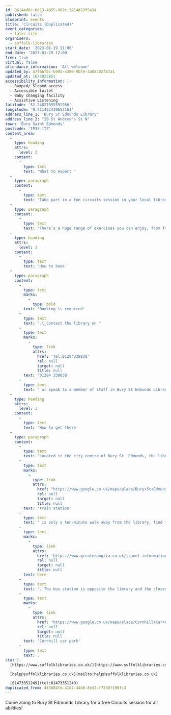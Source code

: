 ```yaml
---
id: 06144d6c-0d13-4955-802c-3914d23f5a34
published: false
blueprint: events
title: 'Circuits (Duplicated)'
event_categories:
  - later-life
organisers:
  - suffolk-libraries
start_date: '2023-01-19 11:00'
end_date: '2023-01-19 12:00'
free: true
virtual: false
attendance_information: 'All welcome'
updated_by: a7fabfbc-be93-4390-9bfe-3a08c02f87a1
updated_at: 1673022851
accessibility_information: |-
  - Ramped/ Sloped access
  - Accessible toilet
  - Baby changing facility
  - Assistive Listening
latitude: '52.24827055592986'
longitude: '0.711452419653161'
address_line_1: 'Bury St Edmunds Library'
address_line_2: "2B St Andrew's St N"
town: 'Bury Saint Edmunds'
postcode: 'IP33 1TZ'
content_area:
  -
    type: heading
    attrs:
      level: 3
    content:
      -
        type: text
        text: 'What to expect '
  -
    type: paragraph
    content:
      -
        type: text
        text: 'Take part in a fun circuits session in your local library, all for free. Circuit training is a fantastic workout that’s great for everyone, regardless of fitness level. It incorporates a variety of exercises, taking on each exercise at your own pace.'
  -
    type: paragraph
    content:
      -
        type: text
        text: 'There’s a huge range of exercises you can enjoy, from free weights to resistance workouts and cardiovascular exercises. This means that whatever your targets, you can work towards them in a circuits class. Please wear comfortable clothing to this session. We also recommend you bring water for hydration.'
  -
    type: heading
    attrs:
      level: 3
    content:
      -
        type: text
        text: 'How to book'
  -
    type: paragraph
    content:
      -
        type: text
        marks:
          -
            type: bold
        text: 'Booking is required'
      -
        type: text
        text: ".\_Contact the library on "
      -
        type: text
        marks:
          -
            type: link
            attrs:
              href: 'tel:01284338830'
              rel: null
              target: null
              title: null
        text: '01284 338830'
      -
        type: text
        text: ' or speak to a member of staff in Bury St Edmunds Library to book your place. '
  -
    type: heading
    attrs:
      level: 3
    content:
      -
        type: text
        text: 'How to get there'
  -
    type: paragraph
    content:
      -
        type: text
        text: 'Located in the city centre of Bury St. Edmunds, the library has easy access to many transport links. The '
      -
        type: text
        marks:
          -
            type: link
            attrs:
              href: "https://www.google.co.uk/maps/place/Bury+St+Edmunds/@52.2530528,0.7120045,17.56z/data=!4m22!1m16!4m15!1m6!1m2!1s0x47d84c68312f8e31:0x2689f9fc66112960!2sBury+St+Edmunds,+Bury+Saint+Edmunds!2m2!1d0.7124833!2d52.2535507!1m6!1m2!1s0x47d84c438eb4972d:0x7f9734215b8d6125!2sBury+St+Edmunds+Library,+2B+St+Andrew's+St+N,+Bury+Saint+Edmunds+IP33+1TZ!2m2!1d0.7114645!2d52.2480445!3e3!3m4!1s0x47d84c68312f8e31:0x2689f9fc66112960!8m2!3d52.2535507!4d0.7124833"
              rel: null
              target: null
              title: null
        text: 'train station'
      -
        type: text
        text: ' is only a ten-minute walk away from the library, find timetable information '
      -
        type: text
        marks:
          -
            type: link
            attrs:
              href: 'https://www.greateranglia.co.uk/travel-information/station-information/bse'
              rel: null
              target: null
              title: null
        text: here
      -
        type: text
        text: '. The bus station is opposite the library and the closest car park is the '
      -
        type: text
        marks:
          -
            type: link
            attrs:
              href: "https://www.google.co.uk/maps/place/Cornhill+Car+Park/@52.2461317,0.7117458,18.56z/data=!4m22!1m16!4m15!1m6!1m2!1s0x47d84c445fd5da97:0x98af94846df0696c!2sCornhill+Car+Park,+Buttermarket,+Cornhill,+Bury+Saint+Edmunds+IP33+1DY!2m2!1d0.7124119!2d52.2461779!1m6!1m2!1s0x47d84c438eb4972d:0x7f9734215b8d6125!2sBury+St+Edmunds+Library,+2B+St+Andrew's+St+N,+Bury+Saint+Edmunds+IP33+1TZ!2m2!1d0.7114645!2d52.2480445!3e3!3m4!1s0x47d84c445fd5da97:0x98af94846df0696c!8m2!3d52.2461779!4d0.7124119"
              rel: null
              target: null
              title: null
        text: 'Cornhill car park'
      -
        type: text
        text: .
cta: |-
  [https://www.suffolklibraries.co.uk/](https://www.suffolklibraries.co.uk/)

  [help@suffolklibraries.co.uk](mailto:help@suffolklibraries.co.uk)

  [01473351249](tel:01473351249)
duplicated_from: 4f3684fd-4107-44b0-8e32-f7230f190fc3
---
```

Come along to Bury St Edmunds Library for a free Circuits session for all abilities!